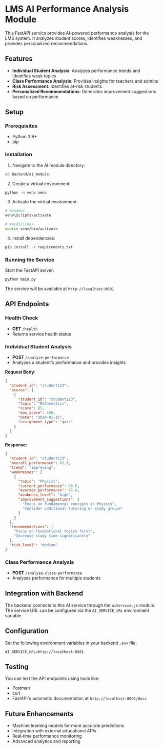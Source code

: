 # LMS AI Performance Analysis Module

This FastAPI service provides AI-powered performance analysis for the LMS system. It analyzes student scores, identifies weaknesses, and provides personalized recommendations.

## Features

- **Individual Student Analysis**: Analyzes performance trends and identifies weak topics
- **Class Performance Analysis**: Provides insights for teachers and admins
- **Risk Assessment**: Identifies at-risk students
- **Personalized Recommendations**: Generates improvement suggestions based on performance

## Setup

### Prerequisites

- Python 3.8+
- pip

### Installation

1. Navigate to the AI module directory:

```bash
cd Backend/ai_module
```

2. Create a virtual environment:

```bash
python -m venv venv
```

3. Activate the virtual environment:

```bash
# Windows
venv\Scripts\activate

# macOS/Linux
source venv/bin/activate
```

4. Install dependencies:

```bash
pip install -r requirements.txt
```

### Running the Service

Start the FastAPI server:

```bash
python main.py
```

The service will be available at `http://localhost:8001`

## API Endpoints

### Health Check

- **GET** `/health`
- Returns service health status

### Individual Student Analysis

- **POST** `/analyze-performance`
- Analyzes a student's performance and provides insights

**Request Body:**

```json
{
  "student_id": "student123",
  "scores": [
    {
      "student_id": "student123",
      "topic": "Mathematics",
      "score": 85,
      "max_score": 100,
      "date": "2024-01-15",
      "assignment_type": "quiz"
    }
  ]
}
```

**Response:**

```json
{
  "student_id": "student123",
  "overall_performance": 82.5,
  "trend": "improving",
  "weaknesses": [
    {
      "topic": "Physics",
      "current_performance": 65.0,
      "average_performance": 65.0,
      "weakness_level": "high",
      "improvement_suggestions": [
        "Focus on fundamental concepts in Physics",
        "Consider additional tutoring or study groups"
      ]
    }
  ],
  "recommendations": [
    "Focus on foundational topics first",
    "Increase study time significantly"
  ],
  "risk_level": "medium"
}
```

### Class Performance Analysis

- **POST** `/analyze-class-performance`
- Analyzes performance for multiple students

## Integration with Backend

The backend connects to this AI service through the `aiService.js` module. The service URL can be configured via the `AI_SERVICE_URL` environment variable.

## Configuration

Set the following environment variables in your backend `.env` file:

```
AI_SERVICE_URL=http://localhost:8001
```

## Testing

You can test the API endpoints using tools like:

- Postman
- curl
- FastAPI's automatic documentation at `http://localhost:8001/docs`

## Future Enhancements

- Machine learning models for more accurate predictions
- Integration with external educational APIs
- Real-time performance monitoring
- Advanced analytics and reporting
